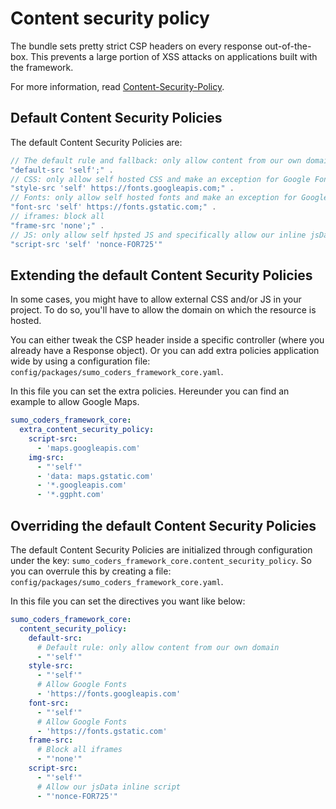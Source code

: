 # Content security policy

The bundle sets pretty strict CSP headers on every response out-of-the-box. This prevents a large portion of XSS attacks
on applications built with the framework.

For more information,
read [Content-Security-Policy](https://developer.mozilla.org/en-US/docs/Web/HTTP/Headers/Content-Security-Policy).

## Default Content Security Policies

The default Content Security Policies are:

```php
// The default rule and fallback: only allow content from our own domain
"default-src 'self';" .
// CSS: only allow self hosted CSS and make an exception for Google Fonts
"style-src 'self' https://fonts.googleapis.com;" .
// Fonts: only allow self hosted fonts and make an exception for Google Fonts
"font-src 'self' https://fonts.gstatic.com;" . 
// iframes: block all
"frame-src 'none';" . 
// JS: only allow self hpsted JS and specifically allow our inline jsData script with a nonce
"script-src 'self' 'nonce-FOR725'"
```


## Extending the default Content Security Policies

In some cases, you might have to allow external CSS and/or JS in your project. To do so, you'll have to allow the domain
on which the resource is hosted.

You can either tweak the CSP header inside a specific controller (where you already have a Response object). Or you can 
add extra policies application wide by using a configuration file: `config/packages/sumo_coders_framework_core.yaml`.

In this file you can set the extra policies. Hereunder you can find an example to allow Google Maps.

```yaml
sumo_coders_framework_core:
  extra_content_security_policy:
    script-src:
      - 'maps.googleapis.com'
    img-src:
      - "'self'"
      - 'data: maps.gstatic.com'
      - '*.googleapis.com'
      - '*.ggpht.com'

```


## Overriding the default Content Security Policies

The default Content Security Policies are initialized through configuration under the
key: `sumo_coders_framework_core.content_security_policy`. So you can overrule this by creating a
file: `config/packages/sumo_coders_framework_core.yaml`.

In this file you can set the directives you want like below:

```yaml
sumo_coders_framework_core:
  content_security_policy:
    default-src:
      # Default rule: only allow content from our own domain
      - "'self'"
    style-src:
      - "'self'"
      # Allow Google Fonts
      - 'https://fonts.googleapis.com'
    font-src:
      - "'self'"
      # Allow Google Fonts
      - 'https://fonts.gstatic.com'
    frame-src:
      # Block all iframes
      - "'none'"
    script-src:
      - "'self'"
      # Allow our jsData inline script
      - "'nonce-FOR725'"

```
